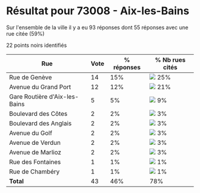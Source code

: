 # Résultat pour 73008 - Aix-les-Bains

Sur l'ensemble de la ville il y a eu 93 réponses dont 55 réponses avec une rue citée (59%)

22 points noirs identifiés

| Rue | Vote | % réponses | % Nb rues cités|
|-----|------|------------|----------------|
| Rue de Genève | 14 | 15% | <img src="../../img/bar_25.gif" />&nbsp;25%|
| Avenue du Grand Port | 12 | 12% | <img src="../../img/bar_21.gif" />&nbsp;21%|
| Gare Routière d'Aix-les-Bains | 5 | 5% | <img src="../../img/bar_9.gif" />&nbsp;9%|
| Boulevard des Côtes | 2 | 2% | <img src="../../img/bar_3.gif" />&nbsp;3%|
| Boulevard des Anglais | 2 | 2% | <img src="../../img/bar_3.gif" />&nbsp;3%|
| Avenue du Golf | 2 | 2% | <img src="../../img/bar_3.gif" />&nbsp;3%|
| Avenue de Verdun | 2 | 2% | <img src="../../img/bar_3.gif" />&nbsp;3%|
| Avenue de Marlioz | 2 | 2% | <img src="../../img/bar_3.gif" />&nbsp;3%|
| Rue des Fontaines | 1 | 1% | <img src="../../img/bar_1.gif" />&nbsp;1%|
| Rue de Chambéry | 1 | 1% | <img src="../../img/bar_1.gif" />&nbsp;1%|
| **Total** | 43 | 46% | 78%|
